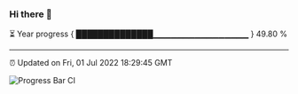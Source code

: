 ### Hi there 👋

⏳ Year progress { ██████████████▁▁▁▁▁▁▁▁▁▁▁▁▁▁▁▁ } 49.80 %

---

⏰ Updated on Fri, 01 Jul 2022 18:29:45 GMT

![Progress Bar CI](https://github.com/ZhaoGui/ZhaoGui/workflows/Progress%20Bar%20CI/badge.svg)
